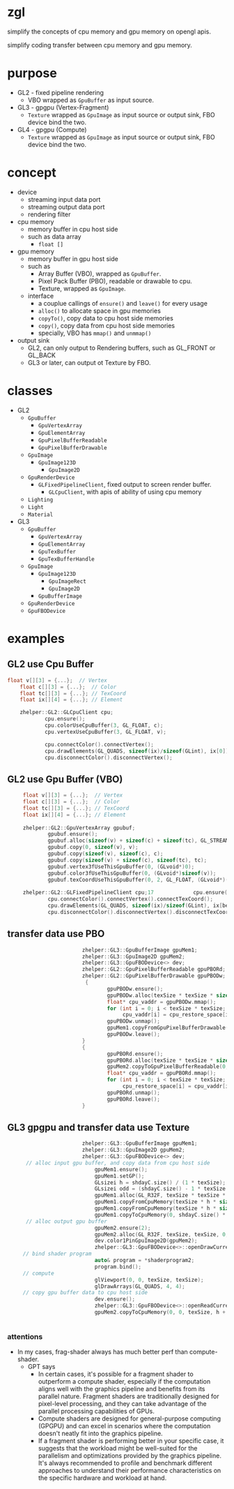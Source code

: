 # zgl
simplify the concepts of cpu memory and gpu memory on opengl apis.

simplify coding transfer between cpu memory and gpu memory.

# purpose
* GL2 - fixed pipeline rendering
  * VBO wrapped as `GpuBuffer` as input source.
* GL3 - gpgpu (Vertex-Fragment)
  * `Texture` wrapped as `GpuImage` as input source or output sink, FBO device bind the two.
* GL4 - gpgpu (Compute)
  * `Texture` wrapped as `GpuImage` as input source or output sink, FBO device bind the two.
  
# concept
* device
  * streaming input data port
  * streaming output data port
  * rendering filter 
* cpu memory
  * memory buffer in cpu host side
  * such as data array
    * `float []`
* gpu memory
  * memory buffer in gpu host side
  * such as
    * Array Buffer (VBO), wrapped as `GpuBuffer`.
    * Pixel Pack Buffer (PBO), readable or drawable to cpu.
    * Texture, wrapped as `GpuImage`.
  * interface
    * a couplue callings of `ensure()` and `leave()` for every usage
    * `alloc()` to allocate space in gpu memories
    * `copyTo()`, copy data to cpu host side memories 
    * `copy()`, copy data from cpu host side memories
    * specially, VBO has `mmap()` and `unmmap()`
* output sink
  * GL2, can only output to Rendering buffers, such as GL_FRONT or GL_BACK
  * GL3 or later, can output ot Texture by FBO.  

# classes
* GL2
  * `GpuBuffer`
    * `GpuVertexArray`
    * `GpuElementArray`
    * `GpuPixelBufferReadable`
    * `GpuPixelBufferDrawable`
  * `GpuImage`
    * `GpuImage123D`
      * `GpuImage2D`
  * `GpuRenderDevice`
    * `GLFixedPipelineClient`, fixed output to screen render buffer.
      * `GLCpuClient`, with apis of ability of using cpu memory
  * `Lighting`
  * `Light`
  * `Material`
* GL3
  * `GpuBuffer`
    * `GpuVertexArray`
    * `GpuElementArray`
    * `GpuTexBuffer`
    * `GpuTexBufferHandle`
  * `GpuImage`
    * `GpuImage123D`
      * `GpuImageRect`
      * `GpuImage2D`
    * `GpuBufferImage`
  * `GpuRenderDevice`
  * `GpuFBODevice`

# examples
## GL2 use Cpu Buffer
```c++
float v[][3] = {...};  // Vertex
    float c[][3] = {...};  // Color
    float tc[][3] = {...}; // TexCoord
    float ix[][4] = {...}; // Element

    zhelper::GL2::GLCpuClient cpu;
            cpu.ensure();
            cpu.colorUseCpuBuffer(3, GL_FLOAT, c);
            cpu.vertexUseCpuBuffer(3, GL_FLOAT, v);

            cpu.connectColor().connectVertex();
            cpu.drawElements(GL_QUADS, sizeof(ix)/sizeof(GLint), ix[0]);
            cpu.disconnectColor().disconnectVertex();
```

## GL2 use Gpu Buffer (VBO)
```c++
     float v[][3] = {...};  // Vertex
     float c[][3] = {...};  // Color
     float tc[][3] = {...}; // TexCoord
     float ix[][4] = {...}; // Element
   
     zhelper::GL2::GpuVertexArray gpubuf;
             gpubuf.ensure();
             gpubuf.alloc(sizeof(v) + sizeof(c) + sizeof(tc), GL_STREAM_DRAW);
             gpubuf.copy(0, sizeof(v), v);
             gpubuf.copy(sizeof(v), sizeof(c), c);
             gpubuf.copy(sizeof(v) + sizeof(c), sizeof(tc), tc);
             gpubuf.vertex3fUseThisGpuBuffer(0, (GLvoid*)0);
             gpubuf.color3fUseThisGpuBuffer(0, (GLvoid*)sizeof(v));
             gpubuf.texCoordUseThisGpuBuffer(0, 2, GL_FLOAT, (GLvoid*)(sizeof(v) + sizeof(c)));
 
     zhelper::GL2::GLFixedPipelineClient cpu;17　　　　　　　 cpu.ensure();
             cpu.connectColor().connectVertex().connectTexCoord();
             cpu.drawElements(GL_QUADS, sizeof(ix)/sizeof(GLint), ix[begin]);
             cpu.disconnectColor().disconnectVertex().disconnectTexCoord();
```

## transfer data use PBO
```c++
                        zhelper::GL3::GpuBufferImage gpuMem1;
                        zhelper::GL3::GpuImage2D gpuMem2;
                        zhelper::GL3::GpuFBODevice<> dev;
                        zhelper::GL2::GpuPixelBufferReadable gpuPBORd;
                        zhelper::GL2::GpuPixelBufferDrawable gpuPBODw;
                         {
                                gpuPBODw.ensure();
                                gpuPBODw.alloc(texSize * texSize * sizeof(float), GL_STATIC_DRAW);
                                float* cpu_vaddr = gpuPBODw.mmap();
                                for (int i = 0; i < texSize * texSize; ++i)
                                     cpu_vaddr[i] = cpu_restore_space[i];
                                gpuPBODw.unmap();
                                gpuMem1.copyFromGpuPixelBufferDrawable(0, 0, texSize, h + 1, GL_RED, GL_FLOAT, 0);
                                gpuPBODw.leave();
                        }
                        {
                                gpuPBORd.ensure();
                                gpuPBORd.alloc(texSize * texSize * sizeof(float), GL_STATIC_DRAW);
                                gpuMem2.copyToGpuPixelBufferReadable(0, 0, texSize, h + 1, GL_RED, GL_FLOAT, 0);
                                float* cpu_vaddr = gpuPBORd.mmap();
                                for (int i = 0; i < texSize * texSize; ++i)
                                     cpu_restore_space[i] = cpu_vaddr[i];
                                gpuPBORd.unmap();
                                gpuPBORd.leave();
                        }
```

## GL3 gpgpu and transfer data use Texture
```c++
                        zhelper::GL3::GpuBufferImage gpuMem1;
                        zhelper::GL3::GpuImage2D gpuMem2;
                        zhelper::GL3::GpuFBODevice<> dev;
      // alloc input gpu buffer, and copy data from cpu host side
                            gpuMem1.ensure();
                            gpuMem1.setGP();
                            GLsizei h = shdayC.size() / (1 * texSize);
                            GLsizei odd = (shdayC.size() - 1 * texSize * h) / 1;
                            gpuMem1.alloc(GL_R32F, texSize * texSize * sizeof(float), (const GLvoid*)0);
                            gpuMem1.copyFromCpuMemory(texSize * h * sizeof(shdayC.front()), shdayC.data());
                            gpuMem1.copyFromCpuMemory(texSize * h * sizeof(shdayC.front()), odd * sizeof(shdayC.front()), shdayC.data() + texSize * h);
                            gpuMem1.copyToCpuMemory(0, shdayC.size() * sizeof(shdayC.front()), readbuf.data());
      // alloc output gpu buffer
                            gpuMem2.ensure(2);
                            gpuMem2.alloc(GL_R32F, texSize, texSize, 0, GL_RED, GL_FLOAT, 0);
                            dev.color1PinGpuImage2D(gpuMem2);
                            zhelper::GL3::GpuFBODevice<>::openDrawCurrentFBO(1);
     // bind shader program
                            auto& program = *shaderprogram2;
                            program.bind();
     // compute
                            glViewport(0, 0, texSize, texSize);
                            glDrawArrays(GL_QUADS, 4, 4);
     // copy gpu buffer data to cpu host side
                            dev.ensure();
                            zhelper::GL3::GpuFBODevice<>::openReadCurrentFBO(1);
                            gpuMem2.copyToCpuMemory(0, 0, texSize, h + 1, GL_RED, GL_FLOAT, readbuf.data() + 2*shdayC.size());
                            
```
### attentions
* In my cases, frag-shader always has much better perf than compute-shader.
  * GPT says 
    * In certain cases, it's possible for a fragment shader to outperform a compute shader, especially if the computation aligns well with the graphics pipeline and benefits from its parallel nature. Fragment shaders are traditionally designed for pixel-level processing, and they can take advantage of the parallel processing capabilities of GPUs.
    * Compute shaders are designed for general-purpose computing (GPGPU) and can excel in scenarios where the computation doesn't neatly fit into the graphics pipeline.
    * If a fragment shader is performing better in your specific case, it suggests that the workload might be well-suited for the parallelism and optimizations provided by the graphics pipeline. It's always recommended to profile and benchmark different approaches to understand their performance characteristics on the specific hardware and workload at hand.
